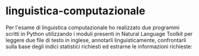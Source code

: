 # linguistica-computazionale
Per l'esame di linguistica computazionale ho realizzato due programmi scritti in Python utilizzando i moduli presenti in Natural Language Toolkit per leggere due file di testo in inglese, annotarli linguisticamente, confrontarli sulla base degli indici statistici richiesti ed estrarne le informazioni richieste:

